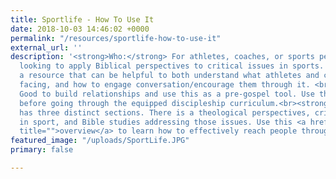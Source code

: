 ```yaml
---
title: Sportlife - How To Use It
date: 2018-10-03 14:46:02 +0000
permalink: "/resources/sportlife-how-to-use-it"
external_url: ''
description: '<strong>Who:</strong> For athletes, coaches, or sports performance professionals
  looking to apply Biblical perspectives to critical issues in sports. SportLife is
  a resource that can be helpful to both understand what athletes and coaches are
  facing, and how to engage conversation/encourage them through it. <br><strong>When:</strong>
  Good to build relationships and use this as a pre-gospel tool. Use this resource
  before going through the equipped discipleship curriculum.<br><strong>How: </strong>SportLife
  has three distinct sections. There is a theological perspectives, critical issues
  in sport, and Bible studies addressing those issues. Use this <a href="/uploads/sportlife-overview.pdf"
  title="">overview</a> to learn how to effectively reach people through SportLife!'
featured_image: "/uploads/SportLife.JPG"
primary: false

---
```


